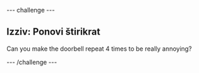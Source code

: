 \--- challenge \---

## Izziv: Ponovi štirikrat

Can you make the doorbell repeat 4 times to be really annoying?

\--- /challenge \---